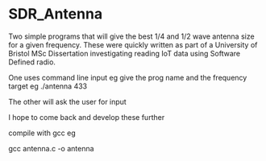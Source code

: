 # SDR_Antenna

Two simple programs that will give the best 1/4 and 1/2 wave antenna size for a given frequency.
These were quickly written as part of a University of Bristol MSc Dissertation investigating reading IoT data using Software
Defined radio.


One uses command line input eg give the prog name and the frequency target eg ./antenna 433

The other will ask the user for input

I hope to come back and develop these further

compile with gcc eg

gcc antenna.c -o antenna
